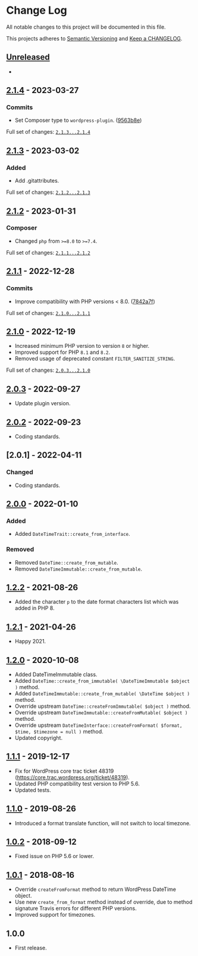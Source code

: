 # Change Log

All notable changes to this project will be documented in this file.

This projects adheres to [Semantic Versioning](http://semver.org/) and [Keep a CHANGELOG](http://keepachangelog.com/).

## [Unreleased][unreleased]
-

## [2.1.4] - 2023-03-27

### Commits

- Set Composer type to `wordpress-plugin`. ([9563b8e](https://github.com/pronamic/wp-datetime/commit/9563b8e4f85c3fd935cff82cd7f94ee16e021870))

Full set of changes: [`2.1.3...2.1.4`][2.1.4]

[2.1.4]: https://github.com/pronamic/wp-datetime/compare/v2.1.3...v2.1.4

## [2.1.3] - 2023-03-02
### Added

- Add .gitattributes.

Full set of changes: [`2.1.2...2.1.3`][2.1.3]

[2.1.3]: https://github.com/pronamic/wp-datetime/compare/v2.1.2...v2.1.3

## [2.1.2] - 2023-01-31
### Composer

- Changed `php` from `>=8.0` to `>=7.4`.

Full set of changes: [`2.1.1...2.1.2`][2.1.2]

[2.1.2]: https://github.com/pronamic/wp-datetime/compare/v2.1.1...v2.1.2

## [2.1.1] - 2022-12-28

### Commits

- Improve compatibility with PHP versions < 8.0. ([7842a7f](https://github.com/pronamic/wp-datetime/commit/7842a7f4978595b8341311d315c742ae66e569b8))

Full set of changes: [`2.1.0...2.1.1`][2.1.1]

[2.1.1]: https://github.com/pronamic/wp-datetime/compare/v2.1.0...v2.1.1

## [2.1.0] - 2022-12-19
- Increased minimum PHP version to version `8` or higher.
- Improved support for PHP `8.1` and `8.2`.
- Removed usage of deprecated constant `FILTER_SANITIZE_STRING`.

Full set of changes: [`2.0.3...2.1.0`][2.1.0]

[2.1.0]: https://github.com/pronamic/wp-datetime/compare/2.0.3...2.1.0

## [2.0.3] - 2022-09-27
- Update plugin version.

## [2.0.2] - 2022-09-23
- Coding standards.

## [2.0.1] - 2022-04-11
### Changed
- Coding standards.

## [2.0.0] - 2022-01-10
### Added
- Added `DateTimeTrait::create_from_interface`.

### Removed
- Removed `DateTime::create_from_mutable`.
- Removed `DateTimeImmutable::create_from_mutable`.

## [1.2.2] - 2021-08-26
- Added the character `p` to the date format characters list which was added in PHP 8.

## [1.2.1] - 2021-04-26
- Happy 2021.

## [1.2.0] - 2020-10-08
- Added DateTimeImmutable class.
- Added `DateTime::create_from_immutable( \DateTimeImmutable $object )` method.
- Added `DateTimeImmutable::create_from_mutable( \DateTime $object )` method.
- Override upstream `DateTime::createFromImmutable( $object )` method.
- Override upstream `DateTimeImmutable::createFromMutable( $object )` method.
- Override upstream `DateTimeInterface::createFromFormat( $format, $time, $timezone = null )` method.
- Updated copyright.

## [1.1.1] - 2019-12-17
- Fix for WordPress core trac ticket 48319 (https://core.trac.wordpress.org/ticket/48319).
- Updated PHP compatibility test version to PHP 5.6.
- Updated tests.

## [1.1.0] - 2019-08-26
- Introduced a format translate function, will not switch to local timezone.

## [1.0.2] - 2018-09-12
- Fixed issue on PHP 5.6 or lower.

## [1.0.1] - 2018-08-16
- Override `createFromFormat` method to return WordPress DateTime object.
- Use new `create_from_format` method instead of override, due to method signature Travis errors for different PHP versions.
- Improved support for timezones.

## 1.0.0
- First release.

[unreleased]: https://github.com/pronamic/wp-datetime/compare/2.0.0...HEAD
[2.0.3]: https://github.com/pronamic/wp-datetime/compare/2.0.2...2.0.3
[2.0.2]: https://github.com/pronamic/wp-datetime/compare/2.0.1...2.0.2
[2.0.0]: https://github.com/pronamic/wp-datetime/compare/1.2.2...2.0.0
[1.2.2]: https://github.com/pronamic/wp-datetime/compare/1.2.1...1.2.2
[1.2.1]: https://github.com/pronamic/wp-datetime/compare/1.2.0...1.2.1
[1.2.0]: https://github.com/pronamic/wp-datetime/compare/1.1.1...1.2.0
[1.1.1]: https://github.com/pronamic/wp-datetime/compare/1.1.0...1.1.1
[1.1.0]: https://github.com/pronamic/wp-datetime/compare/1.0.2...1.1.0
[1.0.2]: https://github.com/pronamic/wp-datetime/compare/1.0.1...1.0.2
[1.0.1]: https://github.com/pronamic/wp-datetime/compare/1.0.0...1.0.1
